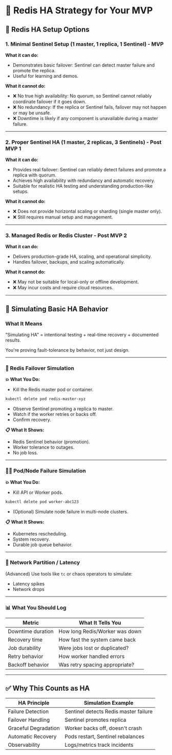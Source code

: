 # 🧭 Redis HA Strategy for Your MVP

## 🔄 Redis HA Setup Options

### 1. Minimal Sentinel Setup (1 master, 1 replica, 1 Sentinel) - MVP

**What it can do:**
- Demonstrates basic failover: Sentinel can detect master failure and promote the replica.
- Useful for learning and demos.

**What it cannot do:**
- ❌ No true high availability: No quorum, so Sentinel cannot reliably coordinate failover if it goes down.
- ❌ No redundancy: If the replica or Sentinel fails, failover may not happen or may be unsafe.
- ❌ Downtime is likely if any component is unavailable during a master failure.

---

### 2. Proper Sentinel HA (1 master, 2 replicas, 3 Sentinels) - Post MVP 1

**What it can do:**
- Provides real failover: Sentinel can reliably detect failures and promote a replica with quorum.
- Achieves high availability with redundancy and automatic recovery.
- Suitable for realistic HA testing and understanding production-like setups.

**What it cannot do:**
- ❌ Does not provide horizontal scaling or sharding (single master only).
- ❌ Still requires manual setup and management.

---

### 3. Managed Redis or Redis Cluster - Post MVP 2

**What it can do:**
- Delivers production-grade HA, scaling, and operational simplicity.
- Handles failover, backups, and scaling automatically.

**What it cannot do:**
- ❌ May not be suitable for local-only or offline development.
- ❌ May incur costs and require cloud resources.

---

## 🧪 Simulating Basic HA Behavior

### What It Means

"Simulating HA" = intentional testing + real-time recovery + documented results.

You're proving fault-tolerance by behavior, not just design.

---

### 🔁 Redis Failover Simulation

**💥 What You Do:**

- Kill the Redis master pod or container.

```bash
kubectl delete pod redis-master-xyz
```

- Observe Sentinel promoting a replica to master.
- Watch if the worker retries or backs off.
- Confirm recovery.

**📋 What It Shows:**

- Redis Sentinel behavior (promotion).
- Worker tolerance to outages.
- No job loss.

---

### 🧑‍🔧 Pod/Node Failure Simulation

**💥 What You Do:**

- Kill API or Worker pods.

```bash
kubectl delete pod worker-abc123
```

- (Optional) Simulate node failure in multi-node clusters.

**📋 What It Shows:**

- Kubernetes rescheduling.
- System recovery.
- Durable job queue behavior.

---

### 🔌 Network Partition / Latency

(Advanced) Use tools like `tc` or chaos operators to simulate:

- Latency spikes
- Network drops

---

### 📊 What You Should Log

| Metric            | What It Tells You                  |
|-------------------|------------------------------------|
| Downtime duration | How long Redis/Worker was down     |
| Recovery time     | How fast the system came back      |
| Job durability    | Were jobs lost or duplicated?      |
| Retry behavior    | How worker handled errors          |
| Backoff behavior  | Was retry spacing appropriate?     |

---

## ✅ Why This Counts as HA

| HA Principle         | Simulation Example                      |
|----------------------|------------------------------------------|
| Failure Detection     | Sentinel detects Redis master failure   |
| Failover Handling     | Sentinel promotes replica               |
| Graceful Degradation  | Worker backs off, doesn't crash         |
| Automatic Recovery    | Pods restart, Sentinel rebalances       |
| Observability         | Logs/metrics track incidents            |
